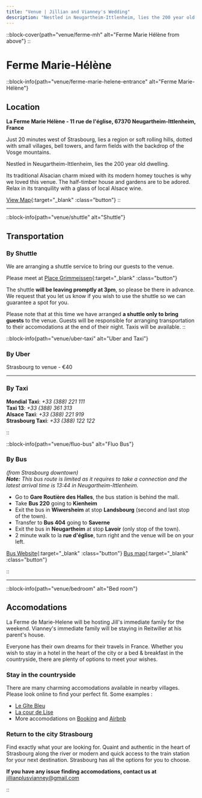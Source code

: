 ```yaml
---
title: "Venue | Jillian and Vianney's Wedding"
description: "Nestled in Neugartheim-Ittlenheim, lies the 200 year old dwelling La Ferme Marie Hélène"
---
```


::block-cover{path="venue/ferme-mh" alt="Ferme Marie Hélène from above"}
::

# Ferme Marie-Hélène

::block-info{path="venue/ferme-marie-helene-entrance" alt="Ferme Marie-Hélène"}

## Location

**La Ferme Marie Hélène - 11 rue de l'église, 67370 Neugartheim-Ittlenheim, France**

Just 20 minutes west of Strasbourg, lies a region or soft rolling hills, dotted with small villages, bell towers, and farm fields with the backdrop of the Vosge mountains.

Nestled in Neugartheim-Ittlenheim, lies the 200 year old dwelling.

Its traditional Alsacian charm mixed with its modern homey touches is why we loved this venue. The half-timber house and gardens are to be adored. Relax in its tranquility with a glass of local Alsace wine.

[View Map](https://goo.gl/maps/TAVeMhVtBJFygBRLA){:target="\_blank" :class="button"}
::

---

::block-info{path="venue/shuttle" alt="Shuttle"}

## Transportation

### By Shuttle

We are arranging a shuttle service to bring our guests to the venue.

Please meet at [Place Grimmeissen](https://maps.app.goo.gl/DdxtJNF5W6VhrB6C8){:target="\_blank" :class="button"}

The shuttle **will be leaving promptly at 3pm**, so please be there in advance. We request that you let us know if you wish to use the shuttle so we can guarantee a spot for you.

Please note that at this time we have arranged **a shuttle only to bring guests** to the venue. Guests will be responsible for arranging transportation to their accomodations at the end of their night. Taxis will be available.
::

::block-info{path="venue/uber-taxi" alt="Uber and Taxi"}

### By Uber

Strasbourg to venue - €40

---

### By Taxi

**Mondial Taxi**: _+33 (388) 221 111_\
**Taxi 13**: _+33 (388) 361 313_\
**Alsace Taxi**: _+33 (388) 221 919_\
**Strasbourg Taxi**: _+33 (388) 122 122_

::

::block-info{path="venue/fluo-bus" alt="Fluo Bus"}

### By Bus

_(from Strasbourg downtown)_\
_**Note:** This bus route is limited as it requires to take a connection and the latest arrival time is 13:44 in Neugartheim-Ittlenheim._

- Go to **Gare Routière des Halles**, the bus station is behind the mall.
- Take **Bus 220** going to **Kienheim**
- Exit the bus in **Wiwersheim** at stop **Landsbourg** (second and last stop of the town).
- Transfer to **Bus 404** going to **Saverne**
- Exit the bus in **Neugartheim** at stop **Lavoir** (only stop of the town).
- 2 minute walk to la **rue d'église**, turn right and the venue will be on your left.

[Bus Website](https://www.fluo.eu/){:target="\_blank" :class="button"} [Bus map](https://www.fluo.eu/ftp/document/plan-a0-fluo-67-sept-2023-web.pdf){:target="\_blank" :class="button"}

::

---

::block-info{path="venue/bedroom" alt="Bed room"}

## Accomodations

La Ferme de Marie-Helene will be hosting Jill's immediate family for the weekend. Vianney's immediate family will be staying in Reitwiller at his parent's house.

Everyone has their own dreams for their travels in France. Whether you wish to stay in a hotel in the heart of the city or a bed & breakfast in the countryside, there are plenty of options to meet your wishes.

### Stay in the countryside

There are many charming accomodations available in nearby villages. Please look online to find your perfect fit.
Some examples :

- [Le Gîte Bleu](https://www.legitebleu.fr/)
- [La cour de Lise](https://lacourdelise.fr/)
- More accomodations on [Booking](https://www.booking.com/) and [Airbnb](https://www.airbnb.ca/)

### Return to the city Strasbourg

Find exactly what your are looking for. Quaint and authentic in the heart of Strasbourg along the river or modern and quick access to the train station for your next destination. Strasbourg has all the options for you to choose.

**If you have any issue finding accomodations, contact us at** jillianplusvianney@gmail.com

::

